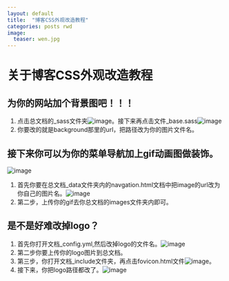 ```yaml
---
layout: default
title:  "博客CSS外观改造教程"
categories: posts rwd
image:
  teaser: wen.jpg
---
```


# 关于博客CSS外观改造教程
## 为你的网站加个背景图吧！！！
1. 点击总文档的_sass文件夹![image](http://hujingyin.github.io/images/sass.jpg)。接下来再点击文件_base.sass![image](http://hujingyin.github.io/images/base.jpg)
2. 你要改的就是background那里的url，把路径改为你的图片文件名。
## 接下来你可以为你的菜单导航加上gif动画图做装饰。
![image](http://hujingyin.github.io/images/dongtu.jpg)
1. 首先你要在总文档_data文件夹内的navgation.html文档中把image的url改为你自己的图片名。![image](http://hujingyin.github.io/images/image1.jpg)
2. 第二步，上传你的gif去你总文档的images文件夹内即可。
## 是不是好难改掉logo？
1. 首先你打开文档_config.yml,然后改掉logo的文件名。![image](http://hujingyin.github.io/images/logogai.jpg)
2. 第二步你要上传你的logo图片到总文档。
3. 第三步，你打开文档_include文件夹，再点击fovicon.html文件![image](http://hujingyin.github.io/images/fovicon.jpg)。
4. 接下来，你把logo路径都改了。![image](http://hujingyin.github.io/images/logo3.jpg)
